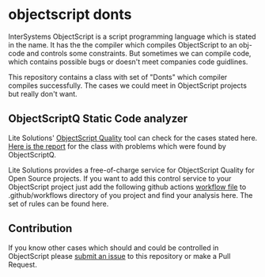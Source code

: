 # objectscript donts
InterSystems ObjectScript is a script programming language which is stated in the name.
It has the the compiler which compiles ObjectScript to an obj-code and controls some constraints.
But sometimes we can compile code, which contains possible bugs or doesn't meet companies code guidlines.

This repository contains a class with set of "Donts" which compiler compiles successfully.
The cases we could meet in ObjectScript projects but really don't want.

## ObjectScriptQ Static Code analyzer
Lite Solutions' [ObjectScript Quality](https://www.objectscriptquality.com/) tool can check for the cases stated here.
[Here is the report](https://community.objectscriptquality.com/dashboard?id=intersystems_iris_community%2Fobjectscript-donts) for the class with problems which were found by ObjectScriptQ.

Lite Solutions provides a free-of-charge service for ObjectScript Quality for Open Source projects.
If you want to add this control service to your ObjectScript project just add the following github actions [workflow file](https://github.com/litesolutions/objectscriptquality-jenkins-integration/blob/master/iris-community-workflow.yml) to .github/workflows directory of you project and find your analysis here.
The set of rules can be found here.

## Contribution
If you know other cases which should and could be controlled in ObjectScript please [submit an issue](https://github.com/evshvarov/objectscript-donts/issues) to this repository or make a Pull Request.


